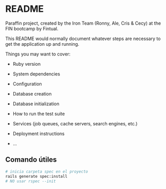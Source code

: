 # README

Paraffin project, created by the Iron Team (Ronny, Ale, Cris & Cecy) at the FIN bootcamp by Fintual.

This README would normally document whatever steps are necessary to get the
application up and running.

Things you may want to cover:

* Ruby version

* System dependencies

* Configuration

* Database creation

* Database initialization

* How to run the test suite

* Services (job queues, cache servers, search engines, etc.)

* Deployment instructions

* ...

## Comando útiles 
```bash
# inicia carpeta spec en el proyecto
rails generate spec:install
# NO usar rspec --init
```
